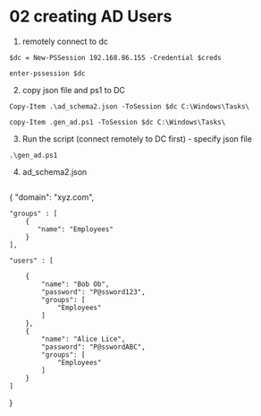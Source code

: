 # 02 creating AD Users

1. remotely connect to dc
```
$dc = New-PSSession 192.168.86.155 -Credential $creds
```
```
enter-pssession $dc
```

2. copy json file and ps1 to DC
```shell
Copy-Item .\ad_schema2.json -ToSession $dc C:\Windows\Tasks\
```
```
copy-Item .gen_ad.ps1 -ToSession $dc C:\Windows\Tasks\
```

3. Run the script (connect remotely to DC first) - specify json file
```
.\gen_ad.ps1
```

4. ad_schema2.json
```
```
{
    "domain": "xyz.com",

    "groups" : [
        {
           "name": "Employees" 
        }
    ],

    "users" : [

        {
            "name": "Bob Ob",
            "password": "P@ssword123",
            "groups": [
                "Employees"
            ]
        },
        {
            "name": "Alice Lice",
            "password": "P@sswordABC",
            "groups": [
                "Employees"
            ]
        }
    ]
}
```
